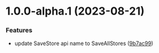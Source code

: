 # 1.0.0-alpha.1 (2023-08-21)


### Features

* update  SaveStore api name to SaveAllStores ([9b7ac99](https://github.com/zyknow/NativeAppStore/commit/9b7ac99d556a5bcdb48ba08cbae006a5430dd411))
